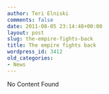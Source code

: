```yaml
---
author: Teri Elniski
comments: false
date: 2011-08-05 23:14:48+00:00
layout: post
slug: the-empire-fights-back
title: The empire fights back
wordpress_id: 3412
old_categories:
- News
---
```


No Content Found
